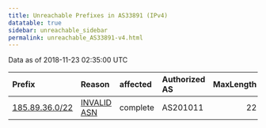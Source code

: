 ```yaml
---
title: Unreachable Prefixes in AS33891 (IPv4)
datatable: true
sidebar: unreachable_sidebar
permalink: unreachable_AS33891-v4.html
---
```


Data as of 2018-11-23 02:35:00 UTC


<div class="datatable-begin"></div>

| Prefix                                                 | Reason                                                                                                | affected   | Authorized AS   |   MaxLength | Anchor                                         |   unreachable /24s |
|:-------------------------------------------------------|:------------------------------------------------------------------------------------------------------|:-----------|:----------------|------------:|:-----------------------------------------------|-------------------:|
| [185.89.36.0/22](https://stat.ripe.net/185.89.36.0/22) | [INVALID ASN](https://rpki-validator.ripe.net/announcement-preview?asn=AS33891&prefix=185.89.36.0/22) | complete   | AS201011        |          22 | [RIPE](unreachable_RIPE_NCC_RPKI_Root-v4.html) |                  4 |

<div class="datatable-end"></div>